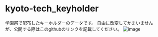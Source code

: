 # kyoto-tech_keyholder
学園祭で配布したキーホルダーのデータです。
自由に改変してかまいませんが、公開する際はこのgithubのリンクを記載してください。
![image](https://github.com/Siguretuki/kyoto-tech_keyholder/assets/101462925/05aba0a3-f1c6-492f-b3b1-da8f4ac37981)
